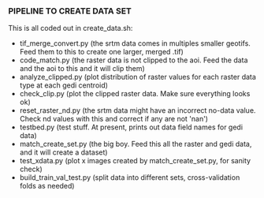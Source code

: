 ### PIPELINE TO CREATE DATA SET
This is all coded out in create_data.sh:
- tif_merge_convert.py
  (the srtm data comes in multiples smaller geotifs. Feed them to this to create one larger, merged .tif)
- code_match.py
  (the raster data is not clipped to the aoi. Feed the data and the aoi to this and it will clip them)
- analyze_clipped.py
  (plot distribution of raster values for each raster data type at each gedi centroid)
- check_clip.py
  (plot the clipped raster data. Make sure everything looks ok)
- reset_raster_nd.py
  (the srtm data might have an incorrect no-data value. Check nd values with this and correct if any are not 'nan')
- testbed.py
  (test stuff. At present, prints out data field names for gedi data)
- match_create_set.py
  (the big boy. Feed this all the raster and gedi data, and it will create a dataset)
- test_xdata.py
  (plot x images created by match_create_set.py, for sanity check)
- build_train_val_test.py
  (split data into different sets, cross-validation folds as needed)
